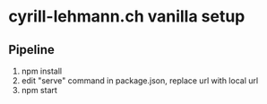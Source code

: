 # cyrill-lehmann.ch vanilla setup

## Pipeline

1. npm install
2. edit "serve" command in package.json, replace url with local url
3. npm start
